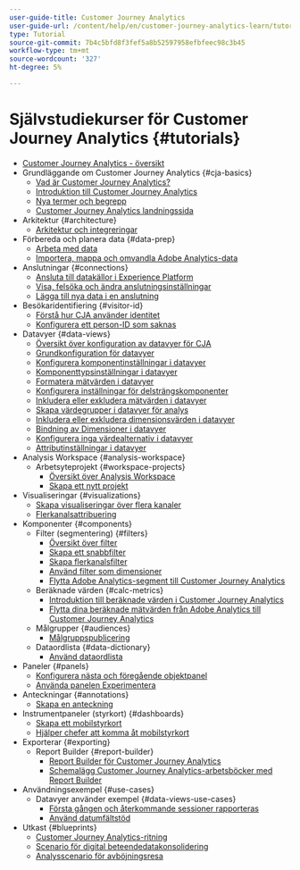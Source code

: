 ```yaml
---
user-guide-title: Customer Journey Analytics
user-guide-url: /content/help/en/customer-journey-analytics-learn/tutorials/overview.html
type: Tutorial
source-git-commit: 7b4c5bfd8f3fef5a8b52597958efbfeec98c3b45
workflow-type: tm+mt
source-wordcount: '327'
ht-degree: 5%

---
```



# Självstudiekurser för Customer Journey Analytics {#tutorials}

+ [Customer Journey Analytics - översikt](overview.md)
+ Grundläggande om Customer Journey Analytics {#cja-basics}
   + [Vad är Customer Journey Analytics?](cja-basics/what-is-customer-journey-analytics.md)
   + [Introduktion till Customer Journey Analytics](cja-basics/understanding-customer-journey-analytics.md)
   + [Nya termer och begrepp](cja-basics/new-terms-and-concepts-in-cja.md)
   + [Customer Journey Analytics landningssida](cja-basics/customer-journey-analytics-landing-page.md)
+ Arkitektur {#architecture}
   + [Arkitektur och integreringar](architecture/architecture-and-integrations-of-cja.md)
+ Förbereda och planera data {#data-prep}
   + [Arbeta med data](data-prep/working-with-data-in-cja.md)
   + [Importera, mappa och omvandla Adobe Analytics-data](data-prep/ingest-map-and-transform-adobe-analytics-data.md)
+ Anslutningar {#connections}
   + [Ansluta till datakällor i Experience Platform](connections/connecting-customer-journey-analytics-to-data-sources-in-platform.md)
   + [Visa, felsöka och ändra anslutningsinställningar](connections/connections-details-experience-in-cja.md)
   + [Lägga till nya data i en anslutning](connections/add-past-data-to-an-existing-connection-in-cja.md)
+ Besökaridentifiering {#visitor-id}
   + [Förstå hur CJA använder identitet](visitor-id/understanding-how-customer-journey-analytics-uses-identity.md)
   + [Konfigurera ett person-ID som saknas](visitor-id/configure-missing-person-id.md)
+ Datavyer {#data-views}
   + [Översikt över konfiguration av datavyer för CJA](data-views/overview-of-configuring-data-views-for-cja.md)
   + [Grundkonfiguration för datavyer](data-views/basic-configuration-for-data-views.md)
   + [Konfigurera komponentinställningar i datavyer](data-views/configuring-component-settings-in-data-views.md)
   + [Komponenttypsinställningar i datavyer](data-views/component-type-settings-in-data-views.md)
   + [Formatera mätvärden i datavyer](data-views/formatting-metrics-in-data-views.md)
   + [Konfigurera inställningar för delsträngskomponenter](data-views/configure-substring-component-settings.md)
   + [Inkludera eller exkludera mätvärden i datavyer](data-views/include-or-exclude-metric-values-in-data-views.md)
   + [Skapa värdegrupper i datavyer för analys](data-views/creating-value-buckets-in-data-views-for-analysis.md)
   + [Inkludera eller exkludera dimensionsvärden i datavyer](data-views/include-or-exclude-dimension-values-in-data-views.md)
   + [Bindning av Dimensioner i datavyer](data-views/binding-dimensions-in-data-views.md)
   + [Konfigurera inga värdealternativ i datavyer](data-views/configure-no-value-options-in-data-views.md)
   + [Attributinställningar i datavyer](data-views/attribution-settings-in-data-views.md)
+ Analysis Workspace {#analysis-workspace}
   + Arbetsyteprojekt {#workspace-projects}
      + [Översikt över Analysis Workspace](analysis-workspace/workspace-projects/analysis-workspace-overview.md)
      + [Skapa ett nytt projekt](analysis-workspace/workspace-projects/build-a-new-project.md)
+ Visualiseringar {#visualizations}
   + [Skapa visualiseringar över flera kanaler](visualizations/creating-cross-channel-visualizations-in-customer-journey-analytics.md)
   + [Flerkanalsattribuering](visualizations/cross-channel-attribution-in-customer-journey-analytics.md)
+ Komponenter {#components}
   + Filter (segmentering) {#filters}
      + [Översikt över filter](components/filters/introduction-to-filters-in-cja.md)
      + [Skapa ett snabbfilter](components/filters/create-a-quick-filter.md)
      + [Skapa flerkanalsfilter](components/filters/creating-cross-channel-filters-in-customer-journey-analytics.md)
      + [Använd filter som dimensioner](components/filters/use-filters-as-dimensions.md)
      + [Flytta Adobe Analytics-segment till Customer Journey Analytics](components/filters/moving-adobe-analytics-segments-to-customer-journey-analytics.md)
   + Beräknade värden {#calc-metrics}
      + [Introduktion till beräknade värden i Customer Journey Analytics](components/calc-metrics/introduction-to-calculated-metrics-in-customer-journey-analytics.md)
      + [Flytta dina beräknade mätvärden från Adobe Analytics till Customer Journey Analytics](components/calc-metrics/moving-your-calculated-metrics-from-adobe-analytics-to-customer-journey-analytics.md)
   + Målgrupper {#audiences}
      + [Målgruppspublicering](components/audiences/audience-publishing-for-cja.md)
   + Dataordlista {#data-dictionary}
      + [Använd dataordlista](components/data-dictionary/use-data-dictionary.md)
+ Paneler {#panels}
   + [Konfigurera nästa och föregående objektpanel](panels/configure-next-previous-item-panel.md)
   + [Använda panelen Experimentera](panels/use-the-experimentation-panel.md)
+ Anteckningar {#annotations}
   + [Skapa en anteckning](components/create-an-annotation.md)
+ Instrumentpaneler (styrkort) {#dashboards}
   + [Skapa ett mobilstyrkort](dashboards/create-a-mobile-scorecard.md)
   + [Hjälper chefer att komma åt mobilstyrkort](dashboards/assist-executives-to-access-mobile-scorecards.md)
+ Exporterar {#exporting}
   + Report Builder {#report-builder}
      + [Report Builder för Customer Journey Analytics](exporting/report-builder/report-builder-for-customer-journey-analytics.md)
      + [Schemalägg Customer Journey Analytics-arbetsböcker med Report Builder](exporting/report-builder/schedule-cja-workbooks-using-report-builder.md)
+ Användningsexempel {#use-cases}
   + Datavyer använder exempel {#data-views-use-cases}
      + [Första gången och återkommande sessioner rapporteras](use-cases/data-views-use-cases/first-time-and-returning-sessions.md)
      + [Använd datumfältstöd](use-cases/data-views-use-cases/leverage-date-field-support.md)
+ Utkast {#blueprints}
   + [Customer Journey Analytics-ritning](https://experienceleague.adobe.com/docs/blueprints-learn/architecture/customer-journey-analytics/overview.html)
   + [Scenario för digital beteendedatakonsolidering](https://experienceleague.adobe.com/docs/analytics-platform/using/cja-usecases/cross-channel.html)
   + [Analysscenario för avböjningsresa](https://experienceleague.adobe.com/docs/analytics-platform/using/cja-usecases/call-center.html?lang=en)

